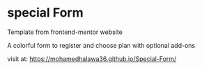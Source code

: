 # special Form 

Template from frontend-mentor website

A colorful form to register and choose plan with optional add-ons

visit at: https://mohamedhalawa36.github.io/Special-Form/
